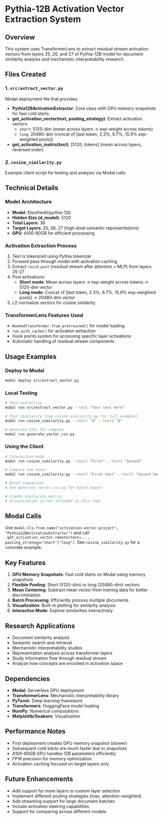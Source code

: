 # Pythia-12B Activation Vector Extraction System

## Overview
This system uses TransformerLens to extract residual stream activation vectors from layers 25, 26, and 27 of Pythia-12B model for document similarity analysis and mechanistic interpretability research.

## Files Created

### 1. `src/extract_vector.py`
Modal deployment file that provides:
- **Pythia12BActivationExtractor**: Core class with GPU memory snapshots for fast cold starts
- **get_activation_vector(text, pooling_strategy)**: Extract activation vectors
  - `short`: 5120-dim (mean across layers → exp-weight across tokens)
  - `long`: 20480-dim (concat of [last token, 2.3%, 6.7%, 15.9% exp-weighted pools])
- **get_activation_matrix(text)**: [5120, tokens] (mean across layers, reversed order)

### 2. `cosine_similarity.py`
Example client script for testing and analysis via Modal calls.

## Technical Details

### Model Architecture
- **Model**: EleutherAI/pythia-12b
- **Hidden Size (d_model)**: 5120
- **Total Layers**: 36
- **Target Layers**: 25, 26, 27 (high-level semantic representations)
- **GPU**: A100-80GB for efficient processing

### Activation Extraction Process
1. Text is tokenized using Pythia tokenizer
2. Forward pass through model with activation caching
3. Extract `resid_post` (residual stream after attention + MLP) from layers 25-27
4. Pool activations:
   - **Short mode**: Mean across layers → exp-weight across tokens → 5120-dim vector
   - **Long mode**: Concat of [last token, 2.3%, 6.7%, 15.9% exp-weighted pools] → 20480-dim vector
5. L2-normalize vectors for cosine similarity

### TransformerLens Features Used
- `HookedTransformer.from_pretrained()` for model loading
- `run_with_cache()` for activation extraction
- Hook points system for accessing specific layer activations
- Automatic handling of residual stream components

## Usage Examples

### Deploy to Modal
```bash
modal deploy src/extract_vector.py
```

### Local Testing
```bash
# Test extraction
modal run src/extract_vector.py --text "Your text here"

# Test similarity (see cosine_similarity.py for full example)
modal run cosine_similarity.py --text1 "A" --text2 "B"

# Generate CSVs for samples
modal run generate_vector_csv.py
```

### Using the Client
```bash
# Interactive mode
modal run cosine_similarity.py --text1 "First" --text2 "Second"

# Compare two texts
modal run cosine_similarity.py --text1 "First text" --text2 "Second text"

# Batch comparison
# See generate_vector_csv.py for batch export

# Create similarity matrix
# Visualization is not included in this repo
```

## Modal Calls

Use `modal.Cls.from_name("activation-vector-project", "Pythia12BActivationExtractor")` and call `.get_activation_vector.remote(text=..., pooling_strategy="short"|"long")`. See `cosine_similarity.py` for a concrete example.

## Key Features

1. **GPU Memory Snapshots**: Fast cold starts on Modal using memory snapshots
2. **Flexible Pooling**: Short (5120-dim) or long (20480-dim) vectors
3. **Mean Centering**: Subtract mean vector from training data for better discrimination
4. **Batch Processing**: Efficiently process multiple documents
5. **Visualization**: Built-in plotting for similarity analysis
6. **Interactive Mode**: Explore similarities interactively

## Research Applications

- Document similarity analysis
- Semantic search and retrieval
- Mechanistic interpretability studies
- Representation analysis across transformer layers
- Study information flow through residual stream
- Analyze how concepts are encoded in activation space

## Dependencies

- **Modal**: Serverless GPU deployment
- **TransformerLens**: Mechanistic interpretability library
- **PyTorch**: Deep learning framework
- **Transformers**: HuggingFace model loading
- **NumPy**: Numerical computations
- **Matplotlib/Seaborn**: Visualization

## Performance Notes

- First deployment creates GPU memory snapshot (slower)
- Subsequent cold starts are much faster due to snapshots
- A100-80GB GPU handles 12B parameters efficiently
- FP16 precision for memory optimization
- Activation caching focused on target layers only

## Future Enhancements

- Add support for more layers or custom layer selection
- Implement different pooling strategies (max, attention-weighted)
- Add streaming support for large document batches
- Include activation steering capabilities
- Support for comparing across different models
